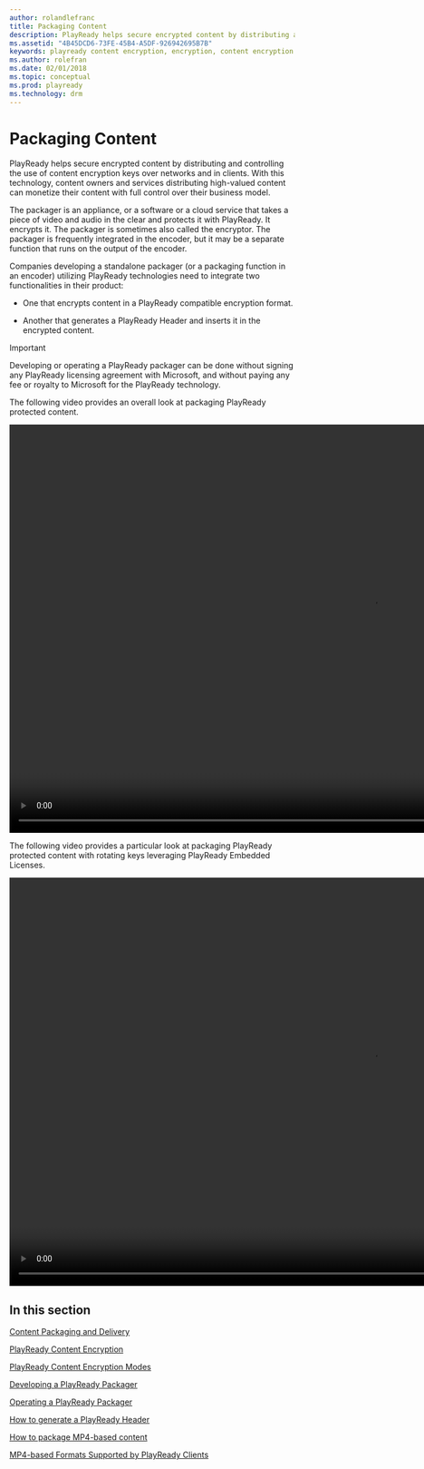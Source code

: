 ```yaml
---
author: rolandlefranc
title: Packaging Content
description: PlayReady helps secure encrypted content by distributing and controlling the use of content encryption keys over networks and in Clients.
ms.assetid: "4B45DCD6-73FE-45B4-A5DF-926942695B7B"
keywords: playready content encryption, encryption, content encryption
ms.author: rolefran
ms.date: 02/01/2018
ms.topic: conceptual
ms.prod: playready
ms.technology: drm
---
```



# Packaging Content

PlayReady helps secure encrypted content by distributing and controlling the use of content encryption keys over networks and in clients. With this technology, content owners and services distributing high-valued content can monetize their content with full control over their business model.

The packager is an appliance, or a software or a cloud service that takes a piece of video and audio in the clear and protects it with PlayReady. It encrypts it. The packager is sometimes also called the encryptor. The packager is frequently integrated in the encoder, but it may be a separate function that runs on the output of the encoder.

Companies developing a standalone packager (or a packaging function in an encoder) utilizing PlayReady technologies need to integrate two functionalities in their product:

* One that encrypts content in a PlayReady compatible encryption format.

* Another that generates a PlayReady Header and inserts it in the encrypted content.

>[!IMPORTANT]
>Developing or operating a PlayReady packager can be done without signing any PlayReady licensing agreement with Microsoft, and without paying any fee or royalty to Microsoft for the PlayReady technology.

The following video provides an overall look at packaging PlayReady protected content.

<p></p>
<video width="1280" height="720" controls> <source src="https://trainpr.streaming.mediaservices.windows.net/ea7e412d-179e-4085-a8ef-d44f41e81705/Packaging%20PlayReady%20Content%20Part.ism/manifest(format=mpd-time-csf)" type="video/mp4"></video>


The following video provides a particular look at packaging PlayReady protected content with rotating keys leveraging PlayReady Embedded Licenses.

<p></p>
<video width="1280" height="720" controls> <source src="https://trainpr.streaming.mediaservices.windows.net/263f936b-b831-444b-9439-feff763b0cf7/Packaging%20PlayReady%20Content%20Part.ism/manifest(format=mpd-time-csf)" type="video/mp4"></video>


## In this section

[Content Packaging and Delivery](content-packaging-and-delivery.md)

[PlayReady Content Encryption](content-encryption.md)

[PlayReady Content Encryption Modes](content-encryption-modes.md)

[Developing a PlayReady Packager](developing-a-packager.md)

[Operating a PlayReady Packager](operating-a-packager.md)

[How to generate a PlayReady Header](how-to-generate-playready-header.md)

[How to package MP4-based content](how-to-package-mp4-based.md)

[MP4-based Formats Supported by PlayReady Clients](mp4-based-formats-supported-by-playready-clients.md)
